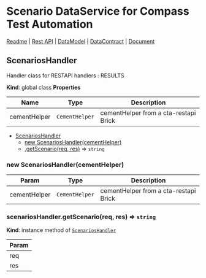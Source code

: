 # Scenario DataService for Compass Test Automation
[Readme](./../README.md) | [Rest API](RESTAPI.md) | [DataModel](DATAMODEL.md) | [DataContract](DATACONTRACT.md) | [Document](DOCUMENTATION.md)

<a name="ScenariosHandler"></a>

## ScenariosHandler
Handler class for RESTAPI handlers : RESULTS

**Kind**: global class
**Properties**

| Name | Type | Description |
| --- | --- | --- |
| cementHelper | <code>CementHelper</code> | cementHelper from a cta-restapi Brick |


* [ScenariosHandler](#ScenariosHandler)
    * [new ScenariosHandler(cementHelper)](#new_ScenariosHandler_new)
    * [.getScenario(req, res)](#ScenariosHandler+getScenario) ⇒ <code>string</code>

<a name="new_ScenariosHandler_new"></a>

### new ScenariosHandler(cementHelper)

| Param | Type | Description |
| --- | --- | --- |
| cementHelper | <code>CementHelper</code> | cementHelper from a cta-restapi Brick |

<a name="ScenariosHandler+getScenario"></a>

### scenariosHandler.getScenario(req, res) ⇒ <code>string</code>
**Kind**: instance method of <code>[ScenariosHandler](#ScenariosHandler)</code>

| Param |
| --- |
| req |
| res |

